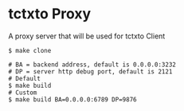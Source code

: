 # tctxto Proxy

A proxy server that will be used for tctxto Client


```
$ make clone

# BA = backend address, default is 0.0.0.0:3232
# DP = server http debug port, default is 2121
# Default
$ make build
# Custom
$ make build BA=0.0.0.0:6789 DP=9876
```
